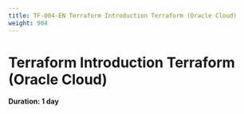 ```yaml
---
title: TF-004-EN Terraform Introduction Terraform (Oracle Cloud)
weight: 904
---
```

# Terraform Introduction Terraform (Oracle Cloud)
**Duration: 1 day**

